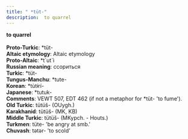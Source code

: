```yaml
---
title: " *tüt-"
description:  to quarrel
---
```

<p data-pagefind-weight="0.5">
<strong> to quarrel</strong><br><br>
<strong>Proto-Turkic</strong>:  *tüt-<br>
<strong>Altaic etymology</strong>:  Altaic etymology<br>
<strong> Proto-Altaic</strong>:  *t`ut`ì<br>
<strong>Russian meaning</strong>:  ссориться<br>
<strong>Turkic</strong>:  *tüt-<br>
<strong>Tungus-Manchu</strong>:  *tute-<br>
<strong>Korean</strong>:  *tùtɨ́rí-<br>
<strong>Japanese</strong>:  *tutuk-<br>
<strong>Comments</strong>:  VEWT 507, EDT 462 (if not a metaphor for *tüt- 'to fume').<br>
<strong>Old Turkic</strong>:  tütüš- (OUygh.)<br>
<strong>Karakhanid</strong>:  tütüš- (MK, KB)<br>
<strong>Middle Turkic</strong>:  tütüš- (MKypch. - Houts.)<br>
<strong>Turkmen</strong>:  tüte- 'be angry at smb.'<br>
<strong>Chuvash</strong>:  tǝtǝr- 'to scold'<br>

</p>
